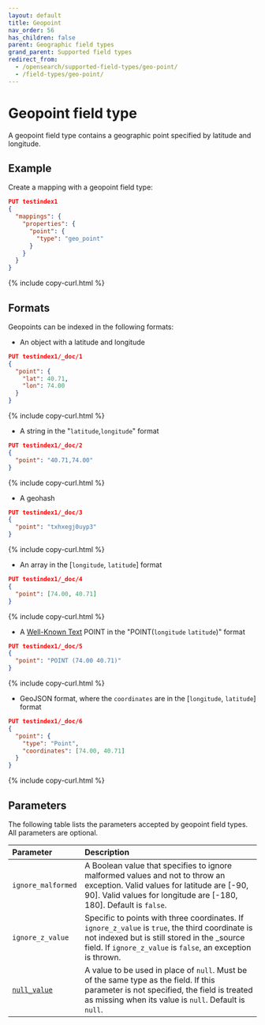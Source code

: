 ```yaml
---
layout: default
title: Geopoint
nav_order: 56
has_children: false
parent: Geographic field types
grand_parent: Supported field types
redirect_from:
  - /opensearch/supported-field-types/geo-point/
  - /field-types/geo-point/
---
```


# Geopoint field type

A geopoint field type contains a geographic point specified by latitude and longitude. 

## Example

Create a mapping with a geopoint field type:

```json
PUT testindex1
{
  "mappings": {
    "properties": {
      "point": {
        "type": "geo_point"
      }
    }
  }
}
```
{% include copy-curl.html %}

## Formats

Geopoints can be indexed in the following formats:

- An object with a latitude and longitude

```json
PUT testindex1/_doc/1
{
  "point": { 
    "lat": 40.71,
    "lon": 74.00
  }
}
```
{% include copy-curl.html %}

- A string in the "`latitude`,`longitude`" format

```json
PUT testindex1/_doc/2
{
  "point": "40.71,74.00" 
}
```
{% include copy-curl.html %}

- A geohash

```json
PUT testindex1/_doc/3
{
  "point": "txhxegj0uyp3"
}
```
{% include copy-curl.html %}

- An array in the [`longitude`, `latitude`] format

```json
PUT testindex1/_doc/4
{
  "point": [74.00, 40.71] 
}
```
{% include copy-curl.html %}

- A [Well-Known Text](https://docs.opengeospatial.org/is/12-063r5/12-063r5.html) POINT in the "POINT(`longitude` `latitude`)" format

```json
PUT testindex1/_doc/5
{
  "point": "POINT (74.00 40.71)"
}
```
{% include copy-curl.html %}

- GeoJSON format, where the `coordinates` are in the [`longitude`, `latitude`] format

```json
PUT testindex1/_doc/6
{
  "point": {
    "type": "Point",
    "coordinates": [74.00, 40.71]
  }
}
```
{% include copy-curl.html %}

## Parameters

The following table lists the parameters accepted by geopoint field types. All parameters are optional.

Parameter | Description 
:--- | :--- 
`ignore_malformed` | A Boolean value that specifies to ignore malformed values and not to throw an exception. Valid values for latitude are [-90, 90]. Valid values for longitude are [-180, 180]. Default is `false`.
`ignore_z_value` | Specific to points with three coordinates. If `ignore_z_value` is `true`, the third coordinate is not indexed but is still stored in the _source field. If `ignore_z_value` is `false`, an exception is thrown.
[`null_value`]({{site.url}}{{site.baseurl}}/opensearch/supported-field-types/index#null-value) | A  value to be used in place of `null`. Must be of the same type as the field. If this parameter is not specified, the field is treated as missing when its value is `null`. Default is `null`.